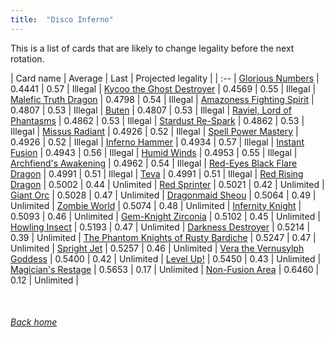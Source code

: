 ```yaml
---
title:  "Disco Inferno"
---
```


This is a list of cards that are likely to change legality before the next rotation.

| Card name | Average | Last | Projected legality |
| :-- |
[Glorious Numbers](https://db.ygoprodeck.com/card/?search=Glorious%20Numbers) | 0.4441 | 0.57 | Illegal |
[Kycoo the Ghost Destroyer](https://db.ygoprodeck.com/card/?search=Kycoo%20the%20Ghost%20Destroyer) | 0.4569 | 0.55 | Illegal |
[Malefic Truth Dragon](https://db.ygoprodeck.com/card/?search=Malefic%20Truth%20Dragon) | 0.4798 | 0.54 | Illegal |
[Amazoness Fighting Spirit](https://db.ygoprodeck.com/card/?search=Amazoness%20Fighting%20Spirit) | 0.4807 | 0.53 | Illegal |
[Buten](https://db.ygoprodeck.com/card/?search=Buten) | 0.4807 | 0.53 | Illegal |
[Raviel, Lord of Phantasms](https://db.ygoprodeck.com/card/?search=Raviel,%20Lord%20of%20Phantasms) | 0.4862 | 0.53 | Illegal |
[Stardust Re-Spark](https://db.ygoprodeck.com/card/?search=Stardust%20Re-Spark) | 0.4862 | 0.53 | Illegal |
[Missus Radiant](https://db.ygoprodeck.com/card/?search=Missus%20Radiant) | 0.4926 | 0.52 | Illegal |
[Spell Power Mastery](https://db.ygoprodeck.com/card/?search=Spell%20Power%20Mastery) | 0.4926 | 0.52 | Illegal |
[Inferno Hammer](https://db.ygoprodeck.com/card/?search=Inferno%20Hammer) | 0.4934 | 0.57 | Illegal |
[Instant Fusion](https://db.ygoprodeck.com/card/?search=Instant%20Fusion) | 0.4943 | 0.56 | Illegal |
[Humid Winds](https://db.ygoprodeck.com/card/?search=Humid%20Winds) | 0.4953 | 0.55 | Illegal |
[Archfiend's Awakening](https://db.ygoprodeck.com/card/?search=Archfiend's%20Awakening) | 0.4962 | 0.54 | Illegal |
[Red-Eyes Black Flare Dragon](https://db.ygoprodeck.com/card/?search=Red-Eyes%20Black%20Flare%20Dragon) | 0.4991 | 0.51 | Illegal |
[Teva](https://db.ygoprodeck.com/card/?search=Teva) | 0.4991 | 0.51 | Illegal |
[Red Rising Dragon](https://db.ygoprodeck.com/card/?search=Red%20Rising%20Dragon) | 0.5002 | 0.44 | Unlimited |
[Red Sprinter](https://db.ygoprodeck.com/card/?search=Red%20Sprinter) | 0.5021 | 0.42 | Unlimited |
[Giant Orc](https://db.ygoprodeck.com/card/?search=Giant%20Orc) | 0.5028 | 0.47 | Unlimited |
[Dragonmaid Sheou](https://db.ygoprodeck.com/card/?search=Dragonmaid%20Sheou) | 0.5064 | 0.49 | Unlimited |
[Zombie World](https://db.ygoprodeck.com/card/?search=Zombie%20World) | 0.5074 | 0.48 | Unlimited |
[Infernity Knight](https://db.ygoprodeck.com/card/?search=Infernity%20Knight) | 0.5093 | 0.46 | Unlimited |
[Gem-Knight Zirconia](https://db.ygoprodeck.com/card/?search=Gem-Knight%20Zirconia) | 0.5102 | 0.45 | Unlimited |
[Howling Insect](https://db.ygoprodeck.com/card/?search=Howling%20Insect) | 0.5193 | 0.47 | Unlimited |
[Darkness Destroyer](https://db.ygoprodeck.com/card/?search=Darkness%20Destroyer) | 0.5214 | 0.39 | Unlimited |
[The Phantom Knights of Rusty Bardiche](https://db.ygoprodeck.com/card/?search=The%20Phantom%20Knights%20of%20Rusty%20Bardiche) | 0.5247 | 0.47 | Unlimited |
[Spright Jet](https://db.ygoprodeck.com/card/?search=Spright%20Jet) | 0.5257 | 0.46 | Unlimited |
[Vera the Vernusylph Goddess](https://db.ygoprodeck.com/card/?search=Vera%20the%20Vernusylph%20Goddess) | 0.5400 | 0.42 | Unlimited |
[Level Up!](https://db.ygoprodeck.com/card/?search=Level%20Up!) | 0.5450 | 0.43 | Unlimited |
[Magician's Restage](https://db.ygoprodeck.com/card/?search=Magician's%20Restage) | 0.5653 | 0.17 | Unlimited |
[Non-Fusion Area](https://db.ygoprodeck.com/card/?search=Non-Fusion%20Area) | 0.6460 | 0.12 | Unlimited |

<br>

###### [Back home](index)